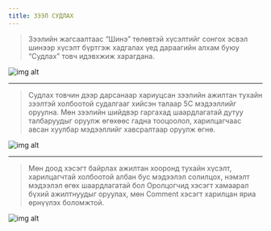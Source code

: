 ```yaml
---
title: ЗЭЭЛ СУДЛАХ
---
```

> Зээлийн жагсаалтаас “Шинэ” төлөвтэй хүсэлтийг сонгох эсвэл шинээр хүсэлт бүртгэж хадгалах үед дараагийн алхам буюу “Судлах” товч идэвхжиж харагдана. 

![img alt](/img/image-17.png)

---

> Судлах товчин дээр дарсанаар хариуцсан зээлийн ажилтан тухайн зээлтэй холбоотой судалгааг хийсэн талаар 5С мэдээллийг оруулна. Мөн зээлийн шийдвэр гаргахад шаардлагатай дутуу талбаруудыг оруулж өгөхөөс гадна тооцоолол, харилцагчаас авсан хуулбар мэдээллийг хавсралтаар оруулж өгнө.

![img alt](/img/image-18.png)

---
> Мөн доод хэсэгт байрлах ажилтан хооронд тухайн хүсэлт, харилцагчтай холбоотой албан бус мэдээлэл солилцох, нэмэлт мэдээлэл өгөх шаардлагатай бол Оролцогчид хэсэгт хамаарал бүхий ажилтнуудыг оруулах, мөн Comment хэсэгт харилцан яриа өрнүүлэх боломжтой.

![img alt](/img/image-19.png)